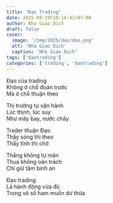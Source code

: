 ```yaml
---
title: "Đạo Trading"
date: 2025-09-29T10:14:42+07:00
author: Nha Giao Dich
draft: false
cover:
  image: '/img/2025/dao/dao.png'
  alt: 'Nhà Giao Dịch'
  caption: 'Nhà Giao Dịch'
tags: ['daotrading']
categories: ['trading', 'daotrading']
---
```


Đạo của trading  
Không ở chỗ đoán trước  
Mà ở chỗ thuận theo

Thị trường tự vận hành  
Lúc thịnh, lúc suy  
Như mây bay, nước chảy

Trader thuận Đạo  
Thấy sóng thì theo  
Thấy tĩnh thì chờ

Thắng không tự mãn  
Thua không oán trách  
Chỉ giữ tâm bình an

Đạo trading  
Là hành động vừa đủ  
Trong vô số ham muốn dư thừa

